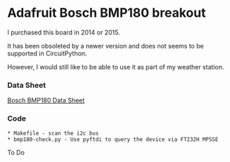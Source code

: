 # Adafruit Bosch BMP180 breakout

I purchased this board in 2014 or 2015. 

It has been obsoleted by a newer version and does not seems to be supported in CircuitPython.

However, I would still like to be able to use it as part of my weather station.

### Data Sheet

[Bosch BMP180 Data Sheet](https://cdn-shop.adafruit.com/datasheets/BST-BMP180-DS000-09.pdf)

### Code

	* Makefile - scan the i2c bus
	* bmp180-check.py - Use pyftdi to query the device via FT232H MPSSE

To Do
